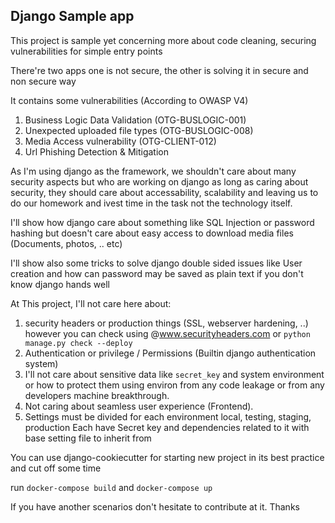 ## Django Sample app
This project is sample yet concerning more about code cleaning, securing vulnerabilities for simple entry points

There're two apps one is not secure, the other is solving it in secure and non secure way
 
 It contains some vulnerabilities (According to OWASP V4)
 1. Business Logic Data Validation (OTG-BUSLOGIC-001)
 2. Unexpected uploaded file types (OTG-BUSLOGIC-008)
 3. Media Access vulnerability (OTG-CLIENT-012)
 4. Url Phishing Detection & Mitigation
 
 As I'm using django as the framework, we shouldn't care about many security aspects but who are working on django as long as caring about security, they should care about accessability, scalability and leaving us to do our homework and ivest time in the task not the technology itself.
 
 I'll show how django care about something like SQL Injection or password hashing but doesn't care about easy access to download media files (Documents, photos, .. etc)
 
 I'll show also some tricks to solve django double sided issues like User creation and how can password may be saved as plain text if you don't know django hands well
 
 At This project, I'll not care here about: 
 1. security headers or production things (SSL, webserver hardening, ..) however you can check using @www.securityheaders.com or `python manage.py check --deploy`
 2. Authentication or privilege / Permissions (Builtin django authentication system)
 3. I'll not care about sensitive data like `secret_key` and system environment or how to protect them using environ from any code leakage or from any developers machine breakthrough.
 4. Not caring about seamless user experience (Frontend).
 5. Settings must be divided for each environment local, testing, staging, production
Each have Secret key and dependencies related to it with base setting file to inherit from

You can use django-cookiecutter for starting new project in its best practice and cut off some time

run `docker-compose build` and `docker-compose up`

If you have another scenarios don't hesitate to contribute at it. Thanks
